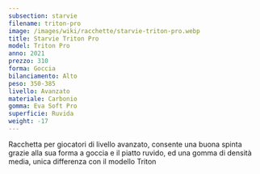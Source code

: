```yaml
---
subsection: starvie
filename: triton-pro
image: /images/wiki/racchette/starvie-triton-pro.webp
title: Starvie Triton Pro
model: Triton Pro
anno: 2021
prezzo: 310
forma: Goccia
bilanciamento: Alto
peso: 350-385
livello: Avanzato
materiale: Carbonio
gomma: Eva Soft Pro
superficie: Ruvida
weight: -17
---
```

Racchetta per giocatori di livello avanzato, consente una buona spinta grazie alla sua forma a goccia e il piatto ruvido, ed una gomma di densità media, unica differenza con il modello Triton